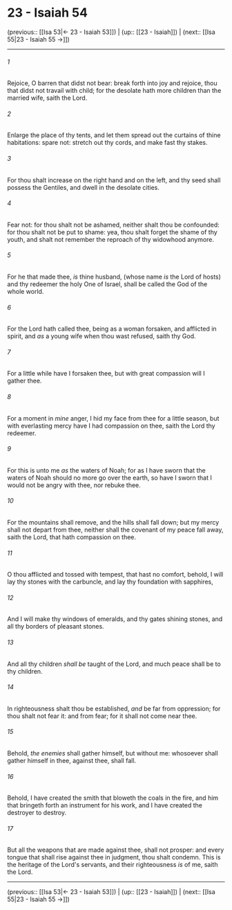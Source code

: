 # 23 - Isaiah 54

(previous:: [[Isa 53|← 23 - Isaiah 53]]) | (up:: [[23 - Isaiah]]) | (next:: [[Isa 55|23 - Isaiah 55 →]])

***


###### 1 
Rejoice, O barren that didst not bear: break forth into joy and rejoice, thou that didst not travail with child; for the desolate hath more children than the married wife, saith the Lord. 

###### 2 
Enlarge the place of thy tents, and let them spread out the curtains of thine habitations: spare not: stretch out thy cords, and make fast thy stakes. 

###### 3 
For thou shalt increase on the right hand and on the left, and thy seed shall possess the Gentiles, and dwell in the desolate cities. 

###### 4 
Fear not: for thou shalt not be ashamed, neither shalt thou be confounded: for thou shalt not be put to shame: yea, thou shalt forget the shame of thy youth, and shalt not remember the reproach of thy widowhood anymore. 

###### 5 
For he that made thee, _is_ thine husband, (whose name _is_ the Lord of hosts) and thy redeemer the holy One of Israel, shall be called the God of the whole world. 

###### 6 
For the Lord hath called thee, being as a woman forsaken, and afflicted in spirit, and _as_ a young wife when thou wast refused, saith thy God. 

###### 7 
For a little while have I forsaken thee, but with great compassion will I gather thee. 

###### 8 
For a moment in _mine_ anger, I hid my face from thee for a little season, but with everlasting mercy have I had compassion on thee, saith the Lord thy redeemer. 

###### 9 
For this is unto me _as_ the waters of Noah; for as I have sworn that the waters of Noah should no more go over the earth, so have I sworn that I would not be angry with thee, nor rebuke thee. 

###### 10 
For the mountains shall remove, and the hills shall fall down; but my mercy shall not depart from thee, neither shall the covenant of my peace fall away, saith the Lord, that hath compassion on thee. 

###### 11 
O thou afflicted and tossed with tempest, that hast no comfort, behold, I will lay thy stones with the carbuncle, and lay thy foundation with sapphires, 

###### 12 
And I will make thy windows of emeralds, and thy gates shining stones, and all thy borders of pleasant stones. 

###### 13 
And all thy children _shall be_ taught of the Lord, and much peace shall be to thy children. 

###### 14 
In righteousness shalt thou be established, _and_ be far from oppression; for thou shalt not fear it: and from fear; for it shall not come near thee. 

###### 15 
Behold, _the enemies_ shall gather himself, but without me: whosoever shall gather himself in thee, against thee, shall fall. 

###### 16 
Behold, I have created the smith that bloweth the coals in the fire, and him that bringeth forth an instrument for his work, and I have created the destroyer to destroy. 

###### 17 
But all the weapons that are made against thee, shall not prosper: and every tongue that shall rise against thee in judgment, thou shalt condemn. This is the heritage of the Lord's servants, and their righteousness _is_ of me, saith the Lord.

***

(previous:: [[Isa 53|← 23 - Isaiah 53]]) | (up:: [[23 - Isaiah]]) | (next:: [[Isa 55|23 - Isaiah 55 →]])
